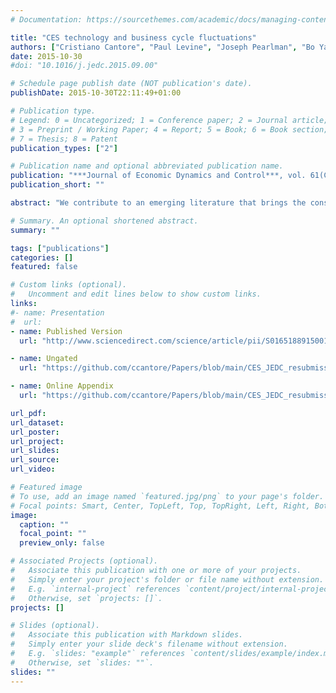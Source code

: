```yaml
---
# Documentation: https://sourcethemes.com/academic/docs/managing-content/

title: "CES technology and business cycle fluctuations"
authors: ["Cristiano Cantore", "Paul Levine", "Joseph Pearlman", "Bo Yang"]
date: 2015-10-30
#doi: "10.1016/j.jedc.2015.09.00"

# Schedule page publish date (NOT publication's date).
publishDate: 2015-10-30T22:11:49+01:00

# Publication type.
# Legend: 0 = Uncategorized; 1 = Conference paper; 2 = Journal article;
# 3 = Preprint / Working Paper; 4 = Report; 5 = Book; 6 = Book section;
# 7 = Thesis; 8 = Patent
publication_types: ["2"]

# Publication name and optional abbreviated publication name.
publication: "***Journal of Economic Dynamics and Control***, vol. 61(C), pages 133-151"
publication_short: ""

abstract: "We contribute to an emerging literature that brings the constant elasticity of substitution (CES) specification of the production function into the analysis of business cycle fluctuations. Using US data, we estimate by Bayesian-Maximum-Likelihood methods a standard medium-sized DSGE model with a CES rather than Cobb–Douglas (CD) technology. We estimate a elasticity of substitution between capital and labour well below unity at 0.15–0.18. In a marginal likelihood race CES decisively beats the CD production and this is matched by its ability to fit the data better in terms of second moments. We show that this result is mainly driven by the implied fluctuations of factor shares under the CES specification. The CES model performance is further improved when the estimation is carried out under an imperfect information assumption. Hence the main message for DSGE models is that we should dismiss once and for all the use of CD for business cycle analysis."

# Summary. An optional shortened abstract.
summary: ""

tags: ["publications"]
categories: []
featured: false

# Custom links (optional).
#   Uncomment and edit lines below to show custom links.
links:
#- name: Presentation
#  url:
- name: Published Version
  url: "http://www.sciencedirect.com/science/article/pii/S0165188915001736"

- name: Ungated
  url: "https://github.com/ccantore/Papers/blob/main/CES_JEDC_resubmission_v6_Final.pdf"

- name: Online Appendix
  url: "https://github.com/ccantore/Papers/blob/main/CES_JEDC_resubmission_v6_Online_Appendix.pdf"

url_pdf:
url_dataset:
url_poster:
url_project:
url_slides:
url_source:
url_video:

# Featured image
# To use, add an image named `featured.jpg/png` to your page's folder.
# Focal points: Smart, Center, TopLeft, Top, TopRight, Left, Right, BottomLeft, Bottom, BottomRight.
image:
  caption: ""
  focal_point: ""
  preview_only: false

# Associated Projects (optional).
#   Associate this publication with one or more of your projects.
#   Simply enter your project's folder or file name without extension.
#   E.g. `internal-project` references `content/project/internal-project/index.md`.
#   Otherwise, set `projects: []`.
projects: []

# Slides (optional).
#   Associate this publication with Markdown slides.
#   Simply enter your slide deck's filename without extension.
#   E.g. `slides: "example"` references `content/slides/example/index.md`.
#   Otherwise, set `slides: ""`.
slides: ""
---
```

